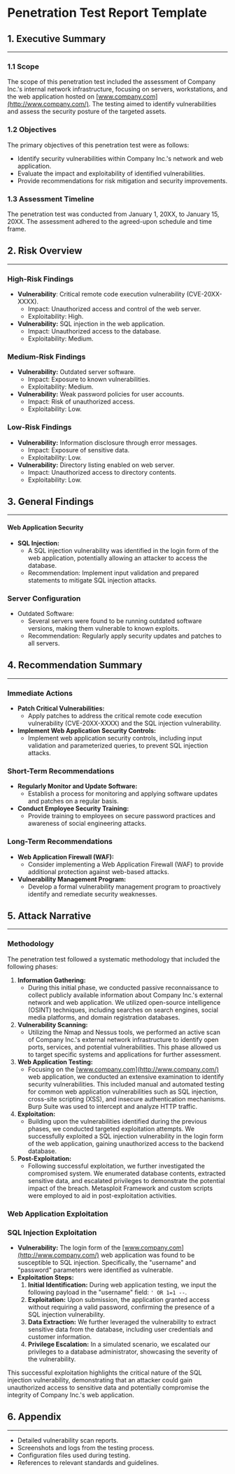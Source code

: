 # Penetration Test Report Template

## 1. Executive Summary

***

### 1.1 Scope

The scope of this penetration test included the assessment of Company Inc.'s internal network infrastructure, focusing on servers, workstations, and the web application hosted on [www.company.com](http://www.company.com/). The testing aimed to identify vulnerabilities and assess the security posture of the targeted assets.

### 1.2 Objectives

The primary objectives of this penetration test were as follows:

* Identify security vulnerabilities within Company Inc.'s network and web application.
* Evaluate the impact and exploitability of identified vulnerabilities.
* Provide recommendations for risk mitigation and security improvements.

### 1.3 Assessment Timeline

The penetration test was conducted from January 1, 20XX, to January 15, 20XX. The assessment adhered to the agreed-upon schedule and time frame.

## 2. Risk Overview

***

### High-Risk Findings

* **Vulnerability**: Critical remote code execution vulnerability (CVE-20XX-XXXX).
  * Impact: Unauthorized access and control of the web server.
  * Exploitability: High.
* **Vulnerability:** SQL injection in the web application.
  * Impact: Unauthorized access to the database.
  * Exploitability: Medium.

### Medium-Risk Findings

* **Vulnerability:** Outdated server software.
  * Impact: Exposure to known vulnerabilities.
  * Exploitability: Medium.
* **Vulnerability:** Weak password policies for user accounts.
  * Impact: Risk of unauthorized access.
  * Exploitability: Low.

### Low-Risk Findings

* **Vulnerability:** Information disclosure through error messages.
  * Impact: Exposure of sensitive data.
  * Exploitability: Low.
* **Vulnerability:** Directory listing enabled on web server.
  * Impact: Unauthorized access to directory contents.
  * Exploitability: Low.

## 3. General Findings

***

#### Web Application Security

* **SQL Injection:**
  * A SQL injection vulnerability was identified in the login form of the web application, potentially allowing an attacker to access the database.
  * Recommendation: Implement input validation and prepared statements to mitigate SQL injection attacks.

### Server Configuration

* Outdated Software:
  * Several servers were found to be running outdated software versions, making them vulnerable to known exploits.
  * Recommendation: Regularly apply security updates and patches to all servers.

## 4. Recommendation Summary

***

### Immediate Actions

* **Patch Critical Vulnerabilities:**
  * Apply patches to address the critical remote code execution vulnerability (CVE-20XX-XXXX) and the SQL injection vulnerability.
* **Implement Web Application Security Controls:**
  * Implement web application security controls, including input validation and parameterized queries, to prevent SQL injection attacks.

### Short-Term Recommendations

* **Regularly Monitor and Update Software:**
  * Establish a process for monitoring and applying software updates and patches on a regular basis.
* **Conduct Employee Security Training:**
  * Provide training to employees on secure password practices and awareness of social engineering attacks.

### Long-Term Recommendations

* **Web Application Firewall (WAF):**
  * Consider implementing a Web Application Firewall (WAF) to provide additional protection against web-based attacks.
* **Vulnerability Management Program:**
  * Develop a formal vulnerability management program to proactively identify and remediate security weaknesses.

## 5. Attack Narrative

***

### Methodology

The penetration test followed a systematic methodology that included the following phases:

1. **Information Gathering:**
   * During this initial phase, we conducted passive reconnaissance to collect publicly available information about Company Inc.'s external network and web application. We utilized open-source intelligence (OSINT) techniques, including searches on search engines, social media platforms, and domain registration databases.
2. **Vulnerability Scanning:**
   * Utilizing the Nmap and Nessus tools, we performed an active scan of Company Inc.'s external network infrastructure to identify open ports, services, and potential vulnerabilities. This phase allowed us to target specific systems and applications for further assessment.
3. **Web Application Testing:**
   * Focusing on the [www.company.com](http://www.company.com/) web application, we conducted an extensive examination to identify security vulnerabilities. This included manual and automated testing for common web application vulnerabilities such as SQL injection, cross-site scripting (XSS), and insecure authentication mechanisms. Burp Suite was used to intercept and analyze HTTP traffic.
4. **Exploitation:**
   * Building upon the vulnerabilities identified during the previous phases, we conducted targeted exploitation attempts. We successfully exploited a SQL injection vulnerability in the login form of the web application, gaining unauthorized access to the backend database.
5. **Post-Exploitation:**
   * Following successful exploitation, we further investigated the compromised system. We enumerated database contents, extracted sensitive data, and escalated privileges to demonstrate the potential impact of the breach. Metasploit Framework and custom scripts were employed to aid in post-exploitation activities.

### Web Application Exploitation

### SQL Injection Exploitation

* **Vulnerability:** The login form of the [www.company.com](http://www.company.com/) web application was found to be susceptible to SQL injection. Specifically, the "username" and "password" parameters were identified as vulnerable.
* **Exploitation Steps:**
  1. **Initial Identification:** During web application testing, we input the following payload in the "username" field: `' OR 1=1 --`.
  2. **Exploitation:** Upon submission, the application granted access without requiring a valid password, confirming the presence of a SQL injection vulnerability.
  3. **Data Extraction:** We further leveraged the vulnerability to extract sensitive data from the database, including user credentials and customer information.
  4. **Privilege Escalation:** In a simulated scenario, we escalated our privileges to a database administrator, showcasing the severity of the vulnerability.

This successful exploitation highlights the critical nature of the SQL injection vulnerability, demonstrating that an attacker could gain unauthorized access to sensitive data and potentially compromise the integrity of Company Inc.'s web application.

## 6. Appendix

***

* Detailed vulnerability scan reports.
* Screenshots and logs from the testing process.
* Configuration files used during testing.
* References to relevant standards and guidelines.
